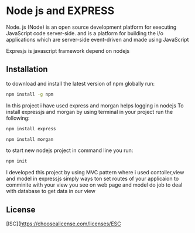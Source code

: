 # Node js and EXPRESS

Node. js (Node) is an open source development platform for executing JavaScript code server-side.
and is a platform for building the i/o applications which are server-side event-driven and made using JavaScript

Expresjs is javascript framework depend on nodejs

## Installation

to download and install the latest version of npm  globally run:

```bash
npm install -g npm
```

In this project i have used express and morgan helps logging in nodejs To install expressjs and morgan by using terminal  in your project run the following:

```bash
npm install express

```

```bash
npm install morgan

```
to start new nodejs project in command line you run:


```bash
npm init   

```

I developed this project by using MVC pattern where i used contoller,view and model in expressjs simply ways ton set routes of your applicaion to comminite
with your view you see on web page and model do job to deal with database to get data in our view

## License
[ISC](https://choosealicense.com/licenses/ESC
